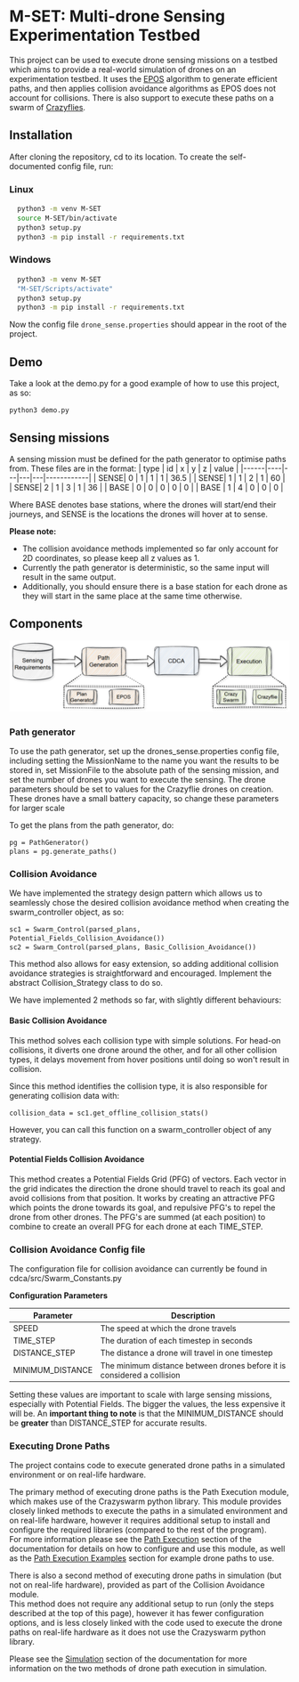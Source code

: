 

# M-SET: Multi-drone Sensing Experimentation Testbed
This project can be used to execute drone sensing missions on a testbed which aims to provide a real-world simulation of drones on an experimentation testbed. It uses the [EPOS](https://github.com/epournaras/EPOS) algorithm to generate efficient paths, and then applies collision avoidance algorithms as EPOS does not account for collisions. There is also support to execute these paths on a swarm of [Crazyflies](https://www.bitcraze.io/products/crazyflie-2-1/).









## Installation

After cloning the repository, cd to its location. To create the self-documented config file, run:

### Linux
```bash
  python3 -m venv M-SET
  source M-SET/bin/activate
  python3 setup.py
  python3 -m pip install -r requirements.txt
```
### Windows
```bash
  python3 -m venv M-SET
  "M-SET/Scripts/activate"
  python3 setup.py
  python3 -m pip install -r requirements.txt
```
Now the config file ```drone_sense.properties``` should appear in the root of the project.

## Demo
Take a look at the demo.py for a good example of how to use this project, as so:
```
python3 demo.py
```




## Sensing missions
A sensing mission must be defined for the path generator to optimise paths from. These files are in the format:
| type | id | x | y | z | value      |
|------|----|---|---|---|------------|
| SENSE| 0  | 1 | 1 | 1 | 36.5       |
| SENSE| 1  | 1 | 2 | 1 | 60         |
| SENSE| 2  | 1 | 3 | 1 | 36         |
| BASE | 0  | 0 | 0 | 0 | 0          |
| BASE | 1  | 4 | 0 | 0 | 0          |

Where BASE denotes base stations, where the drones will start/end their journeys, and SENSE is the locations the drones will hover at to sense.

**Please note:**

- The collision avoidance methods implemented so far only account for 2D coordinates, so please keep all z values as 1.
- Currently the path generator is deterministic, so the same input will result in the same output.
- Additionally, you should ensure there is a base station for each drone as they will start in the same place at the same time otherwise.




## Components

![Component Diagram](Component_Diagram.png)

### Path generator

To use the path generator, set up the drones_sense.properties config file, including setting the MissionName to the name you want the results to be stored in, set MissionFile to the absolute path of the sensing mission, and set the  number of drones you want to execute the sensing. The drone parameters should be set to values for the Crazyflie drones on creation. These drones have a small battery capacity, so change these parameters for larger scale

To get the plans from the path generator, do:
```
pg = PathGenerator()
plans = pg.generate_paths()
```

### Collision Avoidance
We have implemented the strategy design pattern which allows us to seamlessly chose the desired collision avoidance method when creating the swarm_controller object, as so:

```
sc1 = Swarm_Control(parsed_plans, Potential_Fields_Collision_Avoidance())
sc2 = Swarm_Control(parsed_plans, Basic_Collision_Avoidance())
```
This method also allows for easy extension, so adding additional collision avoidance strategies is straightforward and encouraged. Implement the abstract Collision_Strategy class to do so.

We have implemented 2 methods so far, with slightly different behaviours:

#### Basic Collision Avoidance
This method solves each collision type with simple solutions. For  head-on collisions, it diverts one drone around the other, and for all other collision types, it delays movement from hover positions until doing so won't result in collision.

Since this method identifies the collision type, it is also responsible for generating collision data with:
```
collision_data = sc1.get_offline_collision_stats()
```
However, you can call this function on a swarm_controller object of any strategy.

#### Potential Fields Collision Avoidance
This method creates a Potential Fields Grid (PFG) of vectors. Each vector in the grid indicates the direction the drone should travel to reach its goal and avoid collisions from that position.
It works by creating an attractive PFG which points the drone towards its goal, and repulsive PFG's to repel the drone from other drones. The PFG's are summed (at each position) to combine to create an overall PFG for each drone at each TIME_STEP.


### Collision Avoidance Config file
The configuration file for collision avoidance can currently be found in cdca/src/Swarm_Constants.py

**Configuration Parameters**

| Parameter          | Description                                                             |
|--------------------|-------------------------------------------------------------------------|
| SPEED              | The speed at which the drone travels                                    |
| TIME_STEP          | The duration of each timestep in seconds                                |
| DISTANCE_STEP      | The distance a drone will travel in one timestep                        |
| MINIMUM_DISTANCE   | The minimum distance between drones before it is considered a collision |

Setting these values are important to scale with large sensing missions, especially with Potential Fields. The bigger the values, the less expensive it will be. An **important thing to note** is that the MINIMUM_DISTANCE should be **greater** than DISTANCE_STEP for accurate results.

### Executing Drone Paths
The project contains code to execute generated drone paths in a simulated environment or on real-life hardware.  

The primary method of executing drone paths is the Path Execution module, which makes use of the Crazyswarm python library. This module provides closely linked methods to execute the paths in a simulated environment and on real-life hardware, however it requires additional setup to install and configure the required libraries (compared to the rest of the program).  
For more information please see the [Path Execution](https://github.com/TDI-Lab/M-SET-Documentation/blob/main/Path%20Execution.md) section of the documentation for details on how to configure and use this module, as well as the [Path Execution Examples](https://github.com/TDI-Lab/M-SET-Documentation/blob/main/Path%20Execution%20Examples.md) section for example drone paths to use.

There is also a second method of executing drone paths in simulation (but not on real-life hardware), provided as part of the Collision Avoidance module.  
This method does not require any additional setup to run (only the steps described at the top of this page), however it has fewer configuration options, and is less closely linked with the code used to execute the drone paths on real-life hardware as it does not use the Crazyswarm python library.

Please see the [Simulation](https://github.com/TDI-Lab/M-SET-Documentation/blob/main/Simulation.md) section of the documentation for more information on the two methods of drone path execution in simulation.

